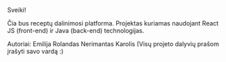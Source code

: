 Sveiki!

Čia bus receptų dalinimosi platforma. Projektas kuriamas naudojant React JS (front-end) ir Java (back-end) technologijas.

Autoriai: Emilija Rolandas Nerimantas Karolis (Visų projeto dalyvių prašom įrašyti savo vardą :)
